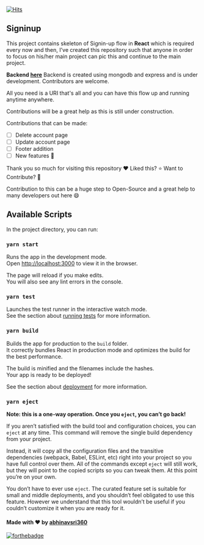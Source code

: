 [![Hits](https://hits.seeyoufarm.com/api/count/incr/badge.svg?url=https%3A%2F%2Fgithub.com%2Fabhinavsri360%2FReact-Signin-Signup_flow&count_bg=%233D58C8&title_bg=%23555555&icon=&icon_color=%23E7E7E7&title=smash&edge_flat=false)](https://hits.seeyoufarm.com)

## Signinup
This project contains skeleton of Signin-up flow in **React** which is required every now and then, I've created this repository such that anyone in order to focus on his/her main project can pic this and continue to the main project.

**Backend [here](https://github.com/abhinavsri360/Signinup_back)** Backend is created using mongodb and express and is under development. Contributors are welcome.

All you need is a URI that's all and you can have this flow up and running anytime anywhere.

Contributions will be a great help as this is still under construction.

Contributions that can be made:

- [ ] Delete account page
- [ ] Update account page
- [ ] Footer addition
- [ ] New features :thinking:

Thank you so much for visiting this repository :heart: Liked this? :star: Want to Contribute? :fork_and_knife:

Contribution to this can be a huge step to Open-Source and a great help to many developers out here :smile:

## Available Scripts

In the project directory, you can run:

### `yarn start`

Runs the app in the development mode.<br />
Open [http://localhost:3000](http://localhost:3000) to view it in the browser.

The page will reload if you make edits.<br />
You will also see any lint errors in the console.

### `yarn test`

Launches the test runner in the interactive watch mode.<br />
See the section about [running tests](https://facebook.github.io/create-react-app/docs/running-tests) for more information.

### `yarn build`

Builds the app for production to the `build` folder.<br />
It correctly bundles React in production mode and optimizes the build for the best performance.

The build is minified and the filenames include the hashes.<br />
Your app is ready to be deployed!

See the section about [deployment](https://facebook.github.io/create-react-app/docs/deployment) for more information.

### `yarn eject`

**Note: this is a one-way operation. Once you `eject`, you can’t go back!**

If you aren’t satisfied with the build tool and configuration choices, you can `eject` at any time. This command will remove the single build dependency from your project.

Instead, it will copy all the configuration files and the transitive dependencies (webpack, Babel, ESLint, etc) right into your project so you have full control over them. All of the commands except `eject` will still work, but they will point to the copied scripts so you can tweak them. At this point you’re on your own.

You don’t have to ever use `eject`. The curated feature set is suitable for small and middle deployments, and you shouldn’t feel obligated to use this feature. However we understand that this tool wouldn’t be useful if you couldn’t customize it when you are ready for it.






#### Made with :heart: by <a href="https://github.com/abhinavsri360">abhinavsri360</a>

[![forthebadge](https://forthebadge.com/images/badges/no-ragrets.svg)](https://github.com/abhinavsri360)
